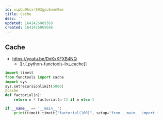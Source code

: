 ```yaml
---
id: xipbu9hcxr803gpu5wmn9ms
title: Cache
desc: ''
updated: 1641426089369
created: 1641426069688
---
```



## Cache

- <https://youtu.be/DnKxKFXB4NQ>
  - [[r.(.python-functools-lru_cache]]

```python
import timeit
from functools import cache
import sys
sys.setrecursionlimit(5000)
@cache
def factorial(n):
    return n * factorial(n-1) if n else 1

if __name__ == '__main__':
    print(timeit.timeit("factorial(100)", setup="from __main__ import factorial"))
```
